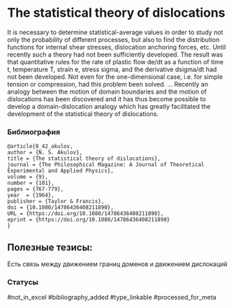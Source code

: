 # The statistical theory of dislocations

It is necessary to determine statistical-average values in order to study not only the probability of different processes, but also to find the distribution functions for internal shear stresses, dislocation anchoring forces, etc.
Until recently such a theory had not been sufficiently developed. The result was that quantitative rules for the rate of plastic flow de/dt as a function of time t, temperature T, strain e, stress sigma, and the derivative dsigma/dt had not been developed. Not even for the one-dimensional case, i.e. for simple tension or compression, had this problem been solved.
...
Recently an analogy between the motion of domain boundaries and the motion of dislocations has been discovered and it has thus become possible to develop a domain-dislocation analogy which has greatly facilitated the development of the statistical theory of dislocations.

### Библиография
```
@article{8_42_akulov,
author = {N. S. Akulov},
title = {The statistical theory of dislocations},
journal = {The Philosophical Magazine: A Journal of Theoretical Experimental and Applied Physics},
volume = {9},
number = {101},
pages = {767-779},
year  = {1964},
publisher = {Taylor & Francis},
doi = {10.1080/14786436408211890},
URL = {https://doi.org/10.1080/14786436408211890},
eprint = {https://doi.org/10.1080/14786436408211890}
}
```

## Полезные тезисы:

Есть связь между движением границ доменов и движением дислокаций

### Статусы
#not_in_excel 
#bibliography_added
#type_linkable 
#processed_for_meta
